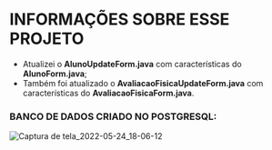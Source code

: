 # INFORMAÇÕES SOBRE ESSE PROJETO
- Atualizei o **AlunoUpdateForm.java** com características do **AlunoForm.java**;
- Também foi atualizado o **AvaliacaoFisicaUpdateForm.java** com características do **AvaliacaoFisicaForm.java**.
### BANCO DE DADOS CRIADO NO POSTGRESQL:
![Captura de tela_2022-05-24_18-06-12](https://user-images.githubusercontent.com/103577843/170134564-2a67e4f7-c39e-4128-8285-4ad9ca14f61a.png)
